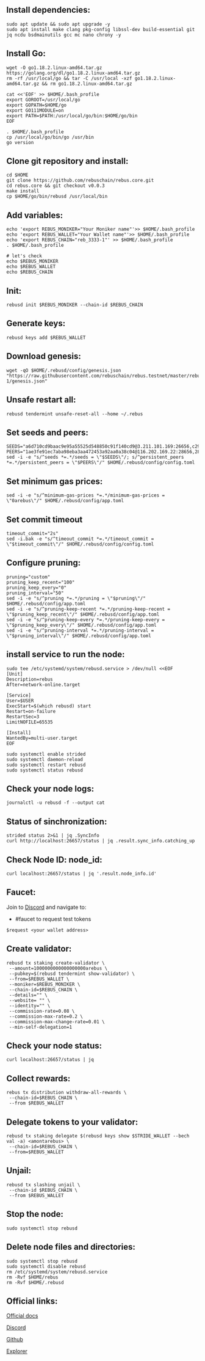 ## Install dependencies:
```
sudo apt update && sudo apt upgrade -y
sudo apt install make clang pkg-config libssl-dev build-essential git jq ncdu bsdmainutils gcc mc nano chrony -y
```
## Install Go:
```
wget -O go1.18.2.linux-amd64.tar.gz https://golang.org/dl/go1.18.2.linux-amd64.tar.gz
rm -rf /usr/local/go && tar -C /usr/local -xzf go1.18.2.linux-amd64.tar.gz && rm go1.18.2.linux-amd64.tar.gz

cat <<'EOF' >> $HOME/.bash_profile
export GOROOT=/usr/local/go
export GOPATH=$HOME/go
export GO111MODULE=on
export PATH=$PATH:/usr/local/go/bin:$HOME/go/bin
EOF

. $HOME/.bash_profile
cp /usr/local/go/bin/go /usr/bin
go version
```
## Clone git repository and install:
```
cd $HOME
git clone https://github.com/rebuschain/rebus.core.git 
cd rebus.core && git checkout v0.0.3
make install
cp $HOME/go/bin/rebusd /usr/local/bin
```
## Add variables:
```
echo 'export REBUS_MONIKER="Your Moniker name"'>> $HOME/.bash_profile
echo 'export REBUS_WALLET="Your Wallet name"'>> $HOME/.bash_profile
echo 'export REBUS_CHAIN="reb_3333-1"' >> $HOME/.bash_profile
. $HOME/.bash_profile

# let's check
echo $REBUS_MONIKER
echo $REBUS_WALLET
echo $REBUS_CHAIN
```
## Init:
```
rebusd init $REBUS_MONIKER --chain-id $REBUS_CHAIN
```
## Generate keys:
```
rebusd keys add $REBUS_WALLET
```
## Download genesis:
```
wget -qO $HOME/.rebusd/config/genesis.json "https://raw.githubusercontent.com/rebuschain/rebus.testnet/master/rebus_3333-1/genesis.json"
```
## Unsafe restart all:
```
rebusd tendermint unsafe-reset-all --home ~/.rebus
```

## Set seeds and peers:
```
SEEDS="a6d710cd9baac9e95a55525d548850c91f140cd9@3.211.101.169:26656,c296ee829f137cfe020ff293b6fc7d7c3f5eeead@54.157.52.47:26656"
PEERS="1ae3fe91ec7aba98eba3aa472453a92aa0a38c04@116.202.169.22:28656,289b378944a9983dc7f6ed6b09ba4a30d8290ee1@148.251.53.155:28656,f2cf370ecff71c0e95b0970f3b2821ea11b66a40@195.201.165.123:20106,1f40e130d2c21a32b0d678eabddc45ec3d6964a2@138.201.127.91:26674,82fc54cd4f7cbb44ee5e9d0565d40b5b29475974@88.198.242.163:46656,bdb21276daf5cc3672ddf5597c68c61dc44ec8e5@212.154.90.211:21656,bcf1b8d1896031da70f5bd1d634d10591d066b1c@5.161.128.219:28656,8abcf4cbdfa413f310e792f31aa54e82e9e09a0c@38.242.131.51:26656,eb47d2414351c010c8f747701f184cf3f8a30181@79.143.179.196:16656,f084e8960bb714c3446796cb4738e78bc5c3f04b@65.109.18.179:31656,34dde0a9cac6aeecc3e6570b59a0d297ab64f5bd@65.108.126.46:31656,d5c87b9a13a3d5be1456e9d982c1fc0fe71d8723@38.242.156.72:26656,d4ac8ea1bc083d6348997fda833ffcf5b150bd92@38.242.156.132:26656,d1a72df36686394e99ff0fff006d58f042692699@161.97.136.177:21656,c2368a4db640aa26fb8d5bc9d0f331758d42ca86@141.95.65.26:28656,9f601f082beb325abf3b6b08cdf27374c8a29469@38.242.206.198:56656,64f998cfa053619f1c755fdb6b7e431ae7c0c7b3@95.217.89.23:30530"
sed -i -e "s/^seeds *=.*/seeds = \"$SEEDS\"/; s/^persistent_peers *=.*/persistent_peers = \"$PEERS\"/" $HOME/.rebusd/config/config.toml
```

## Set minimum gas prices:
```
sed -i -e "s/^minimum-gas-prices *=.*/minimum-gas-prices = \"0arebus\"/" $HOME/.rebusd/config/app.toml
```
## Set commit timeout
```
timeout_commit="2s"
sed -i.bak -e "s/^timeout_commit *=.*/timeout_commit = \"$timeout_commit\"/" $HOME/.rebusd/config/config.toml
```
## Configure pruning:
```
pruning="custom"
pruning_keep_recent="100"
pruning_keep_every="0"
pruning_interval="50"
sed -i -e "s/^pruning *=.*/pruning = \"$pruning\"/" $HOME/.rebusd/config/app.toml
sed -i -e "s/^pruning-keep-recent *=.*/pruning-keep-recent = \"$pruning_keep_recent\"/" $HOME/.rebusd/config/app.toml
sed -i -e "s/^pruning-keep-every *=.*/pruning-keep-every = \"$pruning_keep_every\"/" $HOME/.rebusd/config/app.toml
sed -i -e "s/^pruning-interval *=.*/pruning-interval = \"$pruning_interval\"/" $HOME/.rebusd/config/app.toml
```
## install service to run the node:
```
sudo tee /etc/systemd/system/rebusd.service > /dev/null <<EOF
[Unit]
Description=rebus
After=network-online.target

[Service]
User=$USER
ExecStart=$(which rebusd) start
Restart=on-failure
RestartSec=3
LimitNOFILE=65535

[Install]
WantedBy=multi-user.target
EOF

sudo systemctl enable strided
sudo systemctl daemon-reload
sudo systemctl restart rebusd
sudo systemctl status rebusd
```

## Check your node logs:
```
journalctl -u rebusd -f --output cat
```
## Status of sinchronization:
```
strided status 2>&1 | jq .SyncInfo
curl http://localhost:26657/status | jq .result.sync_info.catching_up
```
## Check Node ID: node_id:
```
curl localhost:26657/status | jq '.result.node_info.id'
```
## Faucet:
Join to [Discord](https://discord.gg/pNZCWv2D ) and navigate to:
* #faucet to request test tokens
```
$request <your wallet address>
```
## Create validator:
```
rebusd tx staking create-validator \
 --amount=1000000000000000000arebus \
 --pubkey=$(rebusd tendermint show-validator) \
 --from=$REBUS_WALLET \
 --moniker=$REBUS_MONIKER \
 --chain-id=$REBUS_CHAIN \
 --details="" \
 --website= "" \
 --identity="" \
 --commission-rate=0.08 \
 --commission-max-rate=0.2 \
 --commission-max-change-rate=0.01 \
 --min-self-delegation=1
```
## Check your node status:
```
curl localhost:26657/status | jq
```
## Collect rewards:
```
rebus tx distribution withdraw-all-rewards \
 --chain-id=$REBUS_CHAIN \
 --from $REBUS_WALLET
```
## Delegate tokens to your validator:
```
rebusd tx staking delegate $(rebusd keys show $STRIDE_WALLET --bech val -a) <amontarebus> \
 --chain-id=$REBUS_CHAIN \
 --from=$REBUS_WALLET
```
## Unjail:
```
rebusd tx slashing unjail \
 --chain-id $REBUS_CHAIN \
 --from $REBUS_WALLET 
```
## Stop the node:
```
sudo systemctl stop rebusd
```
## Delete node files and directories:
```
sudo systemctl stop rebusd
sudo systemctl disable rebusd
rm /etc/systemd/system/rebusd.service
rm -Rvf $HOME/rebus
rm -Rvf $HOME/.rebusd
```
## Official links:

[Official docs](https://github.com/rebuschain/rebus.testnet/tree/master/rebus_3333-1)
  
[Discord](https://discord.gg/pNZCWv2D)

[Github](https://github.com/Stride-Labs/testnet)

[Explorer](https://stride.explorers.guru/validators)
